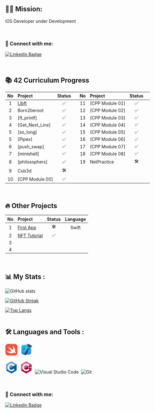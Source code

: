 
##  :man_technologist: Mission:
iOS Developer under Development

<br />

### :link: Connect with me:

[![Linkedin Badge](https://img.shields.io/badge/-Evangelos_Spyromilios-blue?style=flat&logo=Linkedin&logoColor=white)](https://www.linkedin.com/in/evangelos-spyromilios-52137822b/)

</a>

<br />

## 📚 42 Curriculum Progress
| No  | Project                                                 | Status |   | No  | Project                                 | Status |   |
| :-: | :------------------------------------------------------ | :----: | - | :-: | :---------------------------------------| :----: | - | 
| 1   | [Libft](../../../42W_Core_Curriculum/tree/main/Libft)   | ✅     |   | 11  | [CPP Module 01]               | ✅      |   |  
| 2   | Born2beroot                              | ✅     |   | 12  | [CPP Module 02]          | ✅      |   |
| 3   | [ft_printf]                                | ✅     |   | 13  | [CPP Module 03]          | ✅      |   | 
| 4   | [Get_Next_Line]                            | ✅     |   | 14  | [CPP Module 04]         | ✅      |   |  
| 5   | [so_long]                                  | ✅     |   | 15  | [CPP Module 05]          | ✅      |   |   
| 5   | [Pipex]                                    | ✅     |   | 16  | [CPP Module 06]         | ✅      |   |     
| 6   | [push_swap]                                | ✅     |   | 17  | [CPP Module 07]         | ✅      |   |                   
| 7   | [minishell]                                | ✅     |   | 18  | [CPP Module 08]        | ✅      |   |                   
| 8   | [philosophers]                            | ✅     |   | 19  | NetPractice                                      | 🛠️      |   |         
| 9   | Cub3d                                     | 🛠️     |   |     |                                                  |         |   |                   
| 10  | [CPP Module 00]                           | ✅     |   |     |                                                  |         |   |                                   

<br />

## 🔥 Other Projects
| No  | Project                                                                                                | Status |     Language    |
| :-: | :----------------------------------------------------------------------------------------------------- | :----: | :-------------: |
| 1   | [First App](../../../BullsEyeApp)                                                                      | 🛠️     |      Swift       |
| 2   | [NFT Tutorial](../../../NFT-Guide)                                                                          |   ✅   |                 |
| 3   |                                                                                                        |        |                 |
| 4   |                                                                                                        |        |                 󠁐|

<br />

## 📊 My Stats :
![GitHub stats](https://github-readme-stats.vercel.app/api?username=V-Spyromilios&hide=contribs,prs&show_icons=true&theme=dark)

[![GitHub Streak](http://github-readme-streak-stats.herokuapp.com?user=V-Spyromilios&theme=dark&background=000000)](https://git.io/streak-stats)

[![Top Langs](https://github-readme-stats.vercel.app/api/top-langs/?username=V-Spyromilios&layout=compact&theme=dark)](https://github.com/V-Spyromilios/github-readme-stats)  
<br />

## :hammer_and_wrench: Languages and Tools :

<div>
  <img src="https://github.com/devicons/devicon/blob/master/icons/swift/swift-original.svg"  title="Swift" alt="C" width="40" height="40"/>&nbsp;
  <img src="https://github.com/devicons/devicon/blob/master/icons/xcode/xcode-original.svg"  title="Xcode" alt="C" width="40" height="40"/>&nbsp;
  
  <img src="https://github.com/devicons/devicon/blob/master/icons/c/c-original.svg"  title="C" alt="C" width="40" height="40"/>&nbsp;
  <img src="https://github.com/devicons/devicon/blob/master/icons/cplusplus/cplusplus-original.svg" title="C++" alt="C++" width="40" height="40"/>&nbsp;
  <img src="https://cdn.jsdelivr.net/gh/devicons/devicon/icons/vscode/vscode-original.svg" title="Visual Studio Code" alt="Visual Studio Code" width="40" height="40"/>&nbsp;
  <img src="https://cdn.jsdelivr.net/gh/devicons/devicon/icons/git/git-original.svg" title="Git" alt="Git" width="40" height="40"/>&nbsp;
<link rel="stylesheet" href="https://cdn.jsdelivr.net/gh/devicons/devicon@v2.15.1/devicon.min.css">
    
<div>

<br />

### :link: Connect with me:

[![Linkedin Badge](https://img.shields.io/badge/-Evangelos_Spyromilios-blue?style=flat&logo=Linkedin&logoColor=white)](https://www.linkedin.com/in/evangelos-spyromilios-52137822b/)
</a> 




